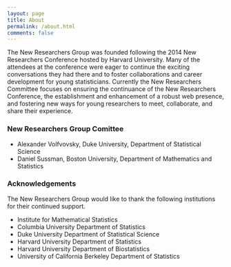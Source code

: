 ```yaml
---
layout: page
title: About
permalink: /about.html
comments: false
---
```


The New Researchers Group was founded following the 2014 New Researchers Conference hosted by Harvard University. Many of the attendees at the conference were eager to continue the exciting conversations they had there and to foster collaborations and career development for young statisticians. Currently the New Researchers Committee focuses on ensuring the continuance of the New Researchers Conference, the establishment and enhancement of a robust web presence, and fostering new ways for young researchers to meet, collaborate, and share their experience.

### New Researchers Group Comittee

* Alexander Volfvovsky, Duke University, Department of Statistical Science
* Daniel Sussman, Boston University, Department of Mathematics and Statistics

### Acknowledgements

The New Researchers Group would like to thank the following institutions for their continued support.

* Institute for Mathematical Statistics
* Columbia University Department of Statistics
* Duke University Department of Statistical Science
* Harvard University Department of Statistics
* Harvard University Department of Biostatistics
* University of California  Berkeley Department of Statistics
